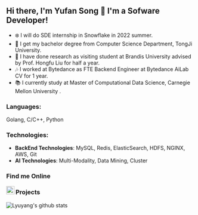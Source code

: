 ## Hi there, I'm Yufan Song 👋 I'm a Sofware Developer!

* ❄️ I will do SDE internship in Snowflake in 2022 summer. 
* 🏫 I get my bachelor degree from Computer Science Department, TongJi University.
* 🔬 I have done research as visiting student at Brandis University advised by Prof. Hongfu Liu for half a year.
* 🎶 I worked at Bytedance as FTE Backend Engineer at Bytedance AiLab CV for 1 year.
* 📚 I currently study at Master of Computational Data Science, Carnegie Mellon University
.

### Languages:

Golang, C/C++, Python

### Technologies:

* **BackEnd Technologies**: MySQL, Redis, ElasticSearch, HDFS, NGINX, AWS, Git
* **AI Technologies**: Multi-Modality, Data Mining, Cluster

### Find me Online

<a href="https://www.linkedin.com/in/yufansong/">
  <img align="left" alt="yufansong | LinkedIn" width="22px" src="https://cdn.jsdelivr.net/npm/simple-icons@v3/icons/linkedin.svg"/>
</a>

### Projects

![Lyuyang's github stats](https://github-readme-stats.vercel.app/api?username=yufansong&count_private=true&show_icons=true)
